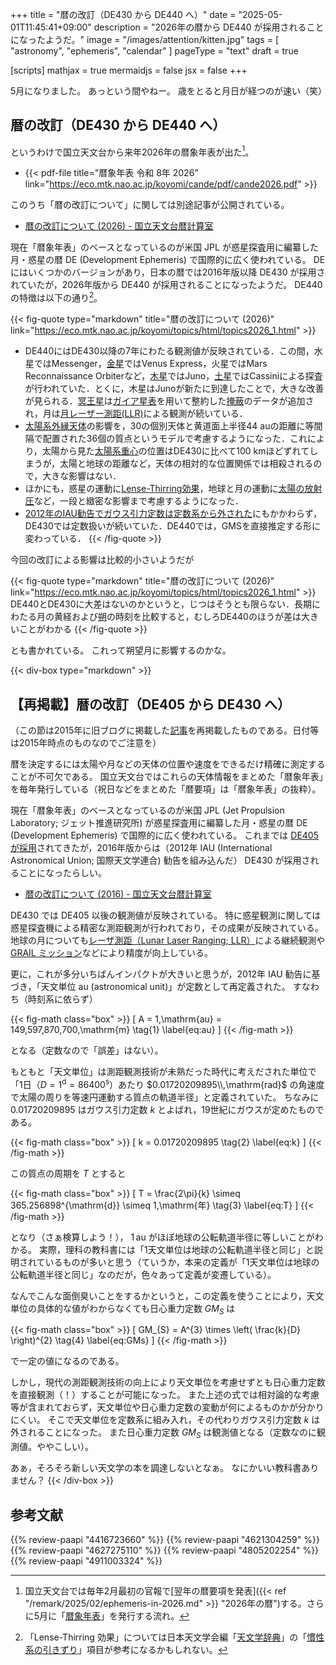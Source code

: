 +++
title = "暦の改訂（DE430 から DE440 へ）"
date =  "2025-05-01T11:45:41+09:00"
description = "2026年の暦から DE440 が採用されることになったようだ。"
image = "/images/attention/kitten.jpg"
tags = [ "astronomy", "ephemeris", "calendar" ]
pageType = "text"
draft = true

[scripts]
  mathjax = true
  mermaidjs = false
  jsx = false
+++

5月になりました。
あっという間やねー。
歳をとると月日が経つのが速い（笑）

## 暦の改訂（DE430 から DE440 へ）

というわけで国立天文台から来年2026年の暦象年表が出た[^e1]。

[^e1]: 国立天文台では毎年2月最初の官報で[翌年の暦要項を発表]({{< ref "/remark/2025/02/ephemeris-in-2026.md" >}} "2026年の暦")する。さらに5月に「[暦象年表](https://eco.mtk.nao.ac.jp/koyomi/cande/ "暦象年表 - 国立天文台暦計算室")」を発行する流れ。

- {{< pdf-file title="暦象年表 令和 8年 2026" link="https://eco.mtk.nao.ac.jp/koyomi/cande/pdf/cande2026.pdf" >}}

このうち「暦の改訂について」に関しては別途記事が公開されている。

- [暦の改訂について (2026) - 国立天文台暦計算室](https://eco.mtk.nao.ac.jp/koyomi/topics/html/topics2026_1.html)

現在「暦象年表」のベースとなっているのが米国 JPL が惑星探査用に編纂した月・惑星の暦 DE (Development Ephemeris) で国際的に広く使われている。
DE にはいくつかのバージョンがあり，日本の暦では2016年版以降 DE430 が採用されていたが，2026年版から DE440 が採用されることになったようだ。
DE440 の特徴は以下の通り[^lt1]。

[^lt1]: 「Lense-Thirring 効果」については日本天文学会編「[天文学辞典](https://astro-dic.jp/ "天文学辞典：天体に関する用語を3,200語以上収録・解説。（無料）")」の「[慣性系の引きずり](https://astro-dic.jp/dragging-of-inertial-frame/ "慣性系の引きずり | 天文学辞典")」項目が参考になるかもしれない。

{{< fig-quote type="markdown" title="暦の改訂について (2026)" link="https://eco.mtk.nao.ac.jp/koyomi/topics/html/topics2026_1.html" >}}
- DE440にはDE430以降の7年にわたる観測値が反映されている．この間，水星ではMessenger，[金星](https://eco.mtk.nao.ac.jp/koyomi/topics/html/topics2007.html)ではVenus Express，火星ではMars Reconnaissance Orbiterなど，[木星](https://eco.mtk.nao.ac.jp/koyomi/topics/html/topics2002.html)ではJuno，[土星](https://eco.mtk.nao.ac.jp/koyomi/topics/html/topics2025_1.html)ではCassiniによる探査が行われていた．とくに，木星はJunoが新たに到達したことで，大きな改善が見られる．[冥王星](https://eco.mtk.nao.ac.jp/koyomi/topics/html/topics2008.html)は[ガイア星表](https://eco.mtk.nao.ac.jp/koyomi/wiki/B4F0CBDCC0B1C9BD.html#w2aa0a27)を用いて整約した[掩蔽](https://eco.mtk.nao.ac.jp/koyomi/wiki/BFA9A1A2B1E6CAC3A1A2B7D0B2E1.html)のデータが追加され，月は[月レーザー測距(LLR)](https://eco.mtk.nao.ac.jp/koyomi/wiki/B7EEA5ECA1BCA5B6A1BCC2ACB5F7.html)による観測が続いている．
- [太陽系外縁天体](https://eco.mtk.nao.ac.jp/koyomi/topics/html/topics2008.html)の影響を，30の個別天体と黄道面上半径44 auの距離に等間隔で配置された36個の質点というモデルで考慮するようになった．これにより，太陽から見た[太陽系重心](https://eco.mtk.nao.ac.jp/koyomi/wiki/CFC7C0B12FC2C0CDDBB7CFBDC5BFB4.html)の位置はDE430に比べて100 kmほどずれてしまうが，太陽と地球の距離など，天体の相対的な位置関係では相殺されるので，大きな影響はない．
- ほかにも，惑星の運動に[Lense-Thirring効果](https://eco.mtk.nao.ac.jp/koyomi/wiki/B6E1C6FCC5C0A4CEB0DCC6B0.html#i5296788)，地球と月の運動に[太陽の放射圧](https://eco.mtk.nao.ac.jp/koyomi/wiki/CAFCBCCDB0B5.html)など，一段と緻密な影響まで考慮するようになった．
- [2012年のIAU勧告でガウス引力定数は定数系から外された](https://eco.mtk.nao.ac.jp/koyomi/topics/html/topics2016_1.html)にもかかわらず，DE430では定数扱いが続いていた．DE440では，GMSを直接推定する形に変わっている．
{{< /fig-quote >}}

今回の改訂による影響は比較的小さいようだが

{{< fig-quote type="markdown" title="暦の改訂について (2026)" link="https://eco.mtk.nao.ac.jp/koyomi/topics/html/topics2026_1.html" >}}
DE440とDE430に大差はないのかというと，じつはそうとも限らない．長期にわたる月の黄経および[朔](https://eco.mtk.nao.ac.jp/koyomi/wiki/B7EEA4CECBFEA4C1B7E7A4B1.html)の時刻を比較すると，むしろDE440のほうが差は大きいことがわかる
{{< /fig-quote >}}

とも書かれている。
これって朔望月に影響するのかな。

{{< div-box type="markdown" >}}
## 【再掲載】暦の改訂（DE405 から DE430 へ）

（この節は2015年に旧ブログに掲載した[記事](https://baldanders.info/blog/000840/ "暦の改訂（DE405 から DE430 へ）")を再掲載したものである。日付等は2015年時点のものなのでご注意を）

 暦を決定するには太陽や月などの天体の位置や速度をできるだけ精確に測定することが不可欠である。
 国立天文台ではこれらの天体情報をまとめた「暦象年表」を毎年発行している（祝日などをまとめた「暦要項」は「暦象年表」の抜粋）。

現在「暦象年表」のベースとなっているのが米国 JPL (Jet Propulsion Laboratory; ジェット推進研究所) が惑星探査用に編纂した月・惑星の暦 DE (Development Ephemeris) で国際的に広く使われている。
これまでは [DE405 が採用](http://eco.mtk.nao.ac.jp/koyomi/topics/html/topics2003.html "暦の改訂について (2003) - 国立天文台暦計算室")されてきたが，2016年版からは（2012年 IAU (International Astronomical Union; 国際天文学連合) 勧告を組み込んだ） DE430 が採用されることになったらしい。

- [暦の改訂について (2016) - 国立天文台暦計算室](https://eco.mtk.nao.ac.jp/koyomi/topics/html/topics2016_1.html)

DE430 では DE405 以後の観測値が反映されている。
特に惑星観測に関しては惑星探査機による精密な測距観測が行われており，その成果が反映されている。
地球の月についても[レーザ測距（Lunar Laser Ranging; LLR）](http://ja.wikipedia.org/wiki/%E6%9C%88%E3%83%AC%E3%83%BC%E3%82%B6%E3%83%BC%E6%B8%AC%E8%B7%9D%E5%AE%9F%E9%A8%93 "月レーザー測距実験 - Wikipedia")による継続観測や [GRAIL ミッション](http://ja.wikipedia.org/wiki/GRAIL "GRAIL - Wikipedia")などにより精度が向上している。

更に，これが多分いちばんインパクトが大きいと思うが，2012年 IAU 勧告に基づき，「天文単位 $\mathrm{au}$ (astronomical unit)」が定数として再定義された。 すなわち（時刻系に依らず）

{{< fig-math class="box" >}}
\[ A = 1\,\mathrm{au} = 149,597,870,700\,\mathrm{m} \tag{1} \label{eq:au} \]
{{< /fig-math >}}

となる（定数なので「誤差」はない）。

もともと「天文単位」は測距観測技術が未熟だった時代に考えだされた単位で「1日（$D=1^{\mathrm{d}}=86400^{\mathrm{s}}$）あたり $0.01720209895\\,\mathrm{rad}$ の角速度で太陽の周りを等速円運動する質点の軌道半径」と定義されていた。
ちなみに $0.01720209895$ はガウス引力定数 $k$ とよばれ，19世紀にガウスが定めたものである。

{{< fig-math class="box" >}}
\[ k = 0.01720209895 \tag{2} \label{eq:k} \]
{{< /fig-math >}}

この質点の周期を $T$ とすると 

{{< fig-math class="box" >}}
\[ T = \frac{2\pi}{k} \simeq 365.256898^{\mathrm{d}} \simeq 1\,\mathrm{年} \tag{3} \label{eq:T} \]
{{< /fig-math >}}

 となり（さぁ検算しよう！）， $1\,\mathrm{au}$ がほぼ地球の公転軌道半径に等しいことがわかる。
 実際，理科の教科書には「1天文単位は地球の公転軌道半径と同じ」と説明されているものが多いと思う（ていうか，本来の定義が「1天文単位は地球の公転軌道半径と同じ」なのだが，色々あって定義が変遷している）。

なんでこんな面倒臭いことをするかというと，この定義を使うことにより，天文単位の具体的な値がわからなくても日心重力定数 $GM_{S}$ は

{{< fig-math class="box" >}}
\[ GM_{S} = A^{3} \times \left( \frac{k}{D} \right)^{2} \tag{4} \label{eq:GMs} \]
{{< /fig-math >}}

 で一定の値になるのである。

しかし，現代の測距観測技術の向上により天文単位を考慮せずとも日心重力定数を直接観測（！）することが可能になった。
また上述の式では相対論的な考慮等が含まれておらず，天文単位や日心重力定数の変動が何によるものかが分かりにくい。
そこで天文単位を定数系に組み入れ，その代わりガウス引力定数 $k$ は外されることになった。
また日心重力定数 $GM_{S}$ は観測値となる（定数なのに観測値。ややこしい）。

あぁ，そろそろ新しい天文学の本を調達しないとなぁ。 なにかいい教科書ありません？
{{< /div-box >}}

## 参考文献

{{% review-paapi "4416723660" %}} <!-- 天文年鑑 2025年版 -->
{{% review-paapi "4621304259" %}} <!-- 理科年表 2020 -->
{{% review-paapi "4627275110" %}} <!-- 天体物理学 -->
{{% review-paapi "4805202254" %}} <!-- 天体の位置計算 -->
{{% review-paapi "4911003324" %}} <!-- すばる望遠鏡 宇宙の神秘を探る 天文画像集 国立天文台 -->








<!-- eof -->
